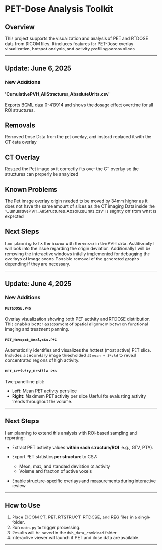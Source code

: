 # PET-Dose Analysis Toolkit

## Overview

This project supports the visualization and analysis of PET and RTDOSE data from DICOM files. It includes features for PET-Dose overlay visualization, hotspot analysis, and activity profiling across slices.

---

## Update: June 6, 2025

### New Additions

#### 'CumulativePVH_AllStructures_AbsoluteUnits.csv'

Exports BQML data 0-413914 and shows the dosage effect overtime for all ROI structures.

## Removals

Removed Dose Data from the pet overlay, and instead replaced it with the CT data overlay

## CT Overlay

Resized the Pet image so it correctly fits over the CT overlay so the structures can properly be analyized

## Known Problems

The Pet image overlay origin needed to be moved by 34mm higher as it does not have the same amount of slices as the CT imaging
Data inside the 'CumulativePVH_AllStructures_AbsoluteUnits.csv' is slightly off from what is expected

## Next Steps

I am planning to fix the issues with the errors in the PVH data. Additionally I will look into the issue regarding the origin deviation.
Additionally I will be removing the interactive windows initally implemented for debugging the overlays of image scans.
Possible removal of the generated graphs depending if they are necessary.

---

## Update: June 4, 2025

### New Additions

#### `PET&DOSE.PNG`

Overlay visualization showing both PET activity and RTDOSE distribution. This enables better assessment of spatial alignment between functional imaging and treatment planning.

#### `PET_Hotspot_Analysis.PNG`

Automatically identifies and visualizes the hottest (most active) PET slice. Includes a secondary image thresholded at `mean + 2*std` to reveal concentrated regions of high activity.

#### `PET_Activity_Profile.PNG`

Two-panel line plot:

* **Left**: Mean PET activity per slice
* **Right**: Maximum PET activity per slice
  Useful for evaluating activity trends throughout the volume.

---

## Next Steps

I am planning to extend this analysis with ROI-based sampling and reporting:

* Extract PET activity values **within each structure/ROI** (e.g., GTV, PTV).
* Export PET statistics **per structure** to CSV:

  * Mean, max, and standard deviation of activity
  * Volume and fraction of active voxels
* Enable structure-specific overlays and measurements during interactive review

---

## How to Use

1. Place DICOM CT, PET, RTSTRUCT, RTDOSE, and REG files in a single folder.
2. Run `main.py` to trigger processing.
3. Results will be saved in the `dvh_data_combined` folder.
4. Interactive viewer will launch if PET and dose data are available.

---
